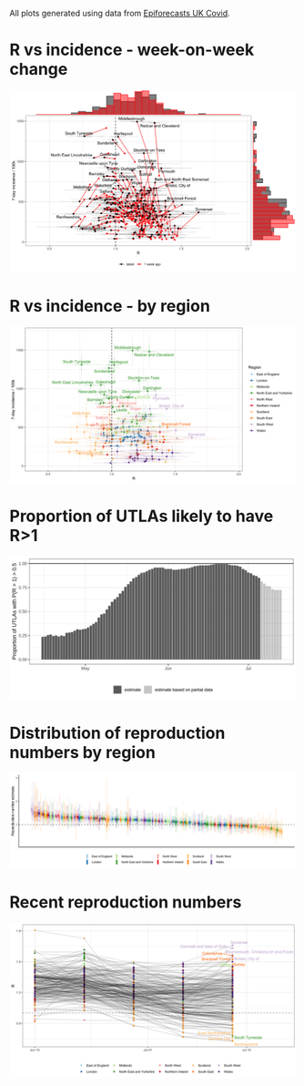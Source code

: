 
<!-- README.md is generated from README.Rmd. Please edit that file -->

All plots generated using data from [Epiforecasts UK
Covid](https://epiforecasts.io/covid/posts/national/united-kingdom/).

# R vs incidence - week-on-week change

![](figure/r_vs_inc_1w.png)

# R vs incidence - by region

![](figure/r_vs_inc_region.png)

# Proportion of UTLAs likely to have R>1

![](figure/latest_prop_gt1.png)

# Distribution of reproduction numbers by region

![](figure/R_ranking.png)

# Recent reproduction numbers

![](figure/recent_R.png)
